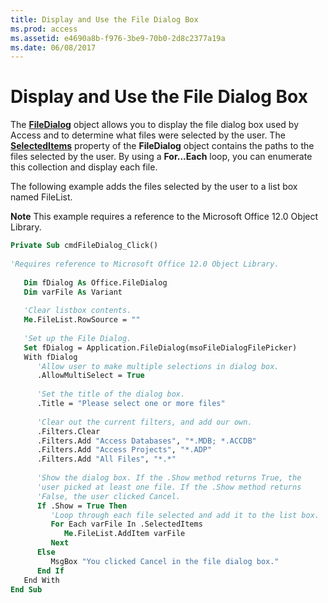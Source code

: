 ```yaml
---
title: Display and Use the File Dialog Box
ms.prod: access
ms.assetid: e4690a8b-f976-3be9-70b0-2d8c2377a19a
ms.date: 06/08/2017
---
```



# Display and Use the File Dialog Box

The  **[FileDialog](application-filedialog-property-access.md)** object allows you to display the file dialog box used by Access and to determine what files were selected by the user. The **[SelectedItems](/VBA/Office-Shared-VBA/articles/filedialog-selecteditems-property-office.md)** property of the **FileDialog** object contains the paths to the files selected by the user. By using a **For...Each** loop, you can enumerate this collection and display each file.

The following example adds the files selected by the user to a list box named FileList.

 **Note**  This example requires a reference to the Microsoft Office 12.0 Object Library.




```vb
Private Sub cmdFileDialog_Click() 
 
'Requires reference to Microsoft Office 12.0 Object Library. 
 
   Dim fDialog As Office.FileDialog 
   Dim varFile As Variant 
 
   'Clear listbox contents. 
   Me.FileList.RowSource = "" 
 
   'Set up the File Dialog. 
   Set fDialog = Application.FileDialog(msoFileDialogFilePicker) 
   With fDialog 
      'Allow user to make multiple selections in dialog box. 
      .AllowMultiSelect = True 
             
      'Set the title of the dialog box. 
      .Title = "Please select one or more files" 
 
      'Clear out the current filters, and add our own. 
      .Filters.Clear 
      .Filters.Add "Access Databases", "*.MDB; *.ACCDB" 
      .Filters.Add "Access Projects", "*.ADP" 
      .Filters.Add "All Files", "*.*" 
 
      'Show the dialog box. If the .Show method returns True, the 
      'user picked at least one file. If the .Show method returns 
      'False, the user clicked Cancel. 
      If .Show = True Then 
         'Loop through each file selected and add it to the list box. 
         For Each varFile In .SelectedItems 
            Me.FileList.AddItem varFile 
         Next 
      Else 
         MsgBox "You clicked Cancel in the file dialog box." 
      End If 
   End With 
End Sub
```


